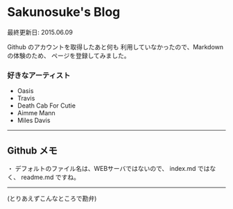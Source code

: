 Sakunosuke's Blog
==================
最終更新日: 2015.06.09

Github のアカウントを取得したあと何も
利用していなかったので、Markdown の体験のため、
ページを登録してみました。

### 好きなアーティスト
- Oasis
- Travis
- Death Cab For Cutie
- Aimme Mann
- Miles Davis

---------------------
Github メモ
---------------------
・ デフォルトのファイル名は、WEBサーバではないので、
index.md ではなく、 readme.md ですね。

---------------------
(とりあえずこんなところで勘弁)
